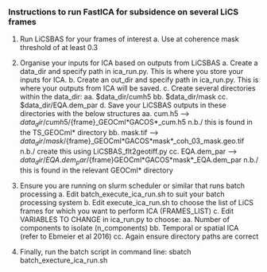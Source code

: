 ### Instructions to run FastICA for subsidence on several LiCS frames ###

1. Run LiCSBAS for your frames of interest
  a. Use at coherence mask threshold of at least 0.3

2. Organise your inputs for ICA based on outputs from LiCSBAS
  a. Create a data_dir and specify path in ica_run.py. This is where you store your inputs for ICA.
  b. Create an out_dir and specify path in ica_run.py. This is where your outputs from ICA will be saved.
  c. Create several directories within the data_dir:
      aa. $data_dir/cumh5
      bb. $data_dir/mask
      cc. $data_dir/EQA.dem_par
  d. Save your LiCSBAS outputs in these directories with the below structures
      aa. cum.h5 --> $data_dir/cumh5/${frame}\_GEOCml\*GACOS\*_cum.h5                       n.b./ this is found in the TS_GEOCml* directory
      bb. mask.tif --> $data_dir/mask/${frame}\_GEOCml\*GACOS\*mask\*_coh_03_mask.geo.tif    n.b./ create this using LiCSBAS_flt2geotiff.py
      cc. EQA.dem_par --> $data_dir/EQA.dem_par/${frame}GEOCml\*GACOS\*mask\*_EQA.dem_par   n.b./ this is found in the relevant GEOCml* directory

3. Ensure you are running on slurm scheduler or similar that runs batch processing
  a. Edit batch_execute_ica_run.sh to suit your batch processing system
  b. Edit execute_ica_run.sh to choose the list of LiCS frames for which you want to perform ICA (FRAMES_LIST)
  c. Edit VARIABLES TO CHANGE in ica_run.py to choose:
      aa. Number of components to isolate (n_components)
      bb. Temporal or spatial ICA (refer to Ebmeier et al 2016)
      cc. Again ensure directory paths are correct

4. Finally, run the batch script in command line:
sbatch batch_execture_ica_run.sh
